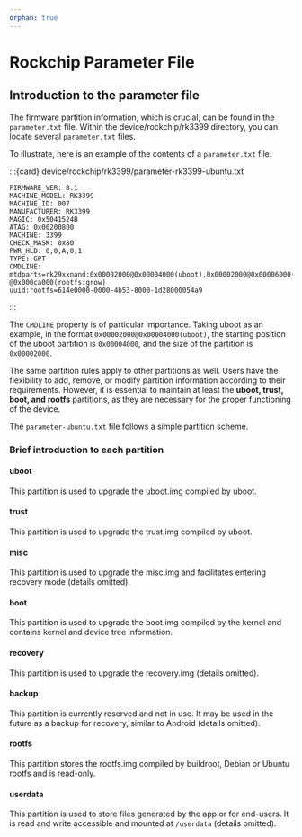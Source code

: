 ```yaml
---
orphan: true
---
```


# Rockchip Parameter File

## Introduction to the parameter file

The firmware partition information, which is crucial, can be found in the `parameter.txt` file.
Within the device/rockchip/rk3399 directory, you can locate several `parameter.txt` files.

To illustrate, here is an example of the contents of a `parameter.txt` file.

:::{card} device/rockchip/rk3399/parameter-rk3399-ubuntu.txt

```text
FIRMWARE_VER: 8.1
MACHINE_MODEL: RK3399
MACHINE_ID: 007
MANUFACTURER: RK3399
MAGIC: 0x5041524B
ATAG: 0x00200800
MACHINE: 3399
CHECK_MASK: 0x80
PWR_HLD: 0,0,A,0,1
TYPE: GPT
CMDLINE: mtdparts=rk29xxnand:0x00002000@0x00004000(uboot),0x00002000@0x00006000(trust),0x00002000@0x00008000(misc),0x00020000@0x0000a000(boot:bootable),0x00010000@0x0002a000(recovery),0x00010000@0x0003a000(backup),0x00080000@0x0004a000(userdata),-@0x000ca000(rootfs:grow)
uuid:rootfs=614e0000-0000-4b53-8000-1d28000054a9
```

:::

The `CMDLINE` property is of particular importance. Taking uboot as an example, in the format `0x00002000@0x00004000(uboot)`,
the starting position of the uboot partition is `0x00004000`, and the size of the partition is `0x00002000`.

The same partition rules apply to other partitions as well.
Users have the flexibility to add, remove, or modify partition information according to their requirements.
However, it is essential to maintain at least the **uboot, trust, boot, and rootfs** partitions,
as they are necessary for the proper functioning of the device.

The `parameter-ubuntu.txt` file follows a simple partition scheme.

### Brief introduction to each partition

#### uboot

This partition is used to upgrade the uboot.img compiled by uboot.

#### trust

This partition is used to upgrade the trust.img compiled by uboot.

#### misc

This partition is used to upgrade the misc.img and facilitates entering recovery mode (details omitted).

#### boot

This partition is used to upgrade the boot.img compiled by the kernel and contains kernel and device tree information.

#### recovery

This partition is used to upgrade the recovery.img (details omitted).

#### backup

This partition is currently reserved and not in use.
It may be used in the future as a backup for recovery, similar to Android (details omitted).

#### rootfs

This partition stores the rootfs.img compiled by buildroot, Debian or Ubuntu rootfs and is read-only.

#### userdata

This partition is used to store files generated by the app or for end-users.
It is read and write accessible and mounted at `/userdata` (details omitted).
